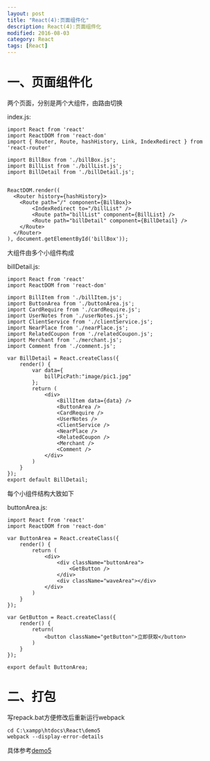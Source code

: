 ```yaml
---
layout: post
title: "React(4):页面组件化"
description: React(4):页面组件化
modified: 2016-08-03
category: React
tags: [React]
---
```


# 一、页面组件化

两个页面，分别是两个大组件，由路由切换

index.js:

	import React from 'react'
	import ReactDOM from 'react-dom'
	import { Router, Route, hashHistory, Link, IndexRedirect } from 'react-router'

	import BillBox from './billBox.js';
	import BillList from './billList.js';
	import BillDetail from './billDetail.js';


	ReactDOM.render((
	  <Router history={hashHistory}>
	    <Route path="/" component={BillBox}>
	        <IndexRedirect to="/billList" />
	        <Route path="billList" component={BillList} />
	        <Route path="billDetail" component={BillDetail} />
	    </Route>
	  </Router>
	), document.getElementById('billBox'));

大组件由多个小组件构成

billDetail.js:

	import React from 'react'
	import ReactDOM from 'react-dom'

	import BillItem from './billItem.js';
	import ButtonArea from './buttonArea.js';
	import CardRequire from './cardRequire.js';
	import UserNotes from './userNotes.js';
	import ClientService from './clientService.js';
	import NearPlace from './nearPlace.js';
	import RelatedCoupon from './relatedCoupon.js';
	import Merchant from './merchant.js';
	import Comment from './comment.js';

	var BillDetail = React.createClass({
	    render() {
	        var data={
	            billPicPath:"image/pic1.jpg"
	        };
	        return (
	            <div>
	                <BillItem data={data} />
	                <ButtonArea />
	                <CardRequire />
	                <UserNotes />
	                <ClientService />
	                <NearPlace />
	                <RelatedCoupon />
	                <Merchant />
	                <Comment />
	            </div>
	        )
	    }
	});
	export default BillDetail;

每个小组件结构大致如下

buttonArea.js:

	import React from 'react'
	import ReactDOM from 'react-dom'

	var ButtonArea = React.createClass({
	    render() {
	        return (
	            <div>
	                <div className="buttonArea">
	                    <GetButton />
	                </div>
	                <div className="waveArea"></div>
	            </div>
	        )
	    }
	});

	var GetButton = React.createClass({
	    render() {
	        return(
	            <button className="getButton">立即获取</button>
	        )
	    }
	});

	export default ButtonArea;

# 二、打包

写repack.bat方便修改后重新运行webpack

	cd C:\xampp\htdocs\React\demo5
	webpack --display-error-details

具体参考[demo5](https://github.com/zhhgit/React-demos/tree/master/demo5-static%20list%20and%20detail)
